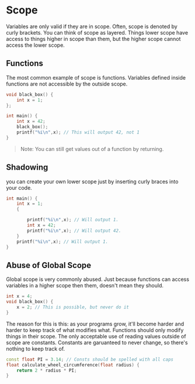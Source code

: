 # Scope
Variables are only valid if they are in scope. Often, scope is denoted by curly brackets. You can think of scope as layered. Things lower scope have access to things higher in scope than them, but the higher scope cannot access the lower scope.

## Functions
The most common example of scope is functions. Variables defined inside functions are not accessible by the outside scope.
```cpp
void black_box() {
    int x = 1;
};

int main() {
    int x = 42;
    black_box();
    printf("%i\n",x); // This will output 42, not 1
}
```
> Note: You can still get values out of a function by returning.

## Shadowing
you can create your own lower scope just by inserting curly braces into your code.
```cpp
int main() {
    int x = 1;
    {

        printf("%i\n",x); // Will output 1.
        int x = 42;
        printf("%i\n",x); // Will output 42.
    }
    printf("%i\n",x); // Will output 1.
}
```
## Abuse of Global Scope
Global scope is very commonly abused. Just because functions can access variables in a higher scope then them, doesn't mean they should. 
```cpp
int x = 4;
void black_box() {
    x = 2; // This is possible, but never do it
}
```
The reason for this is this: as your programs grow, it'll become harder and harder to keep track of what modifies what. Functions should only modify things in their scope. The only acceptable use of reading values outside of scope are constants. Constants are garuanteed to never change, so there's nothing to keep track of.
```cpp
const float PI = 3.14; // Consts should be spelled with all caps
float calculate_wheel_circumference(float radius) {
    return 2 * radius * PI;
}
```
